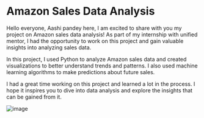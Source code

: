 # Amazon Sales Data Analysis

Hello everyone,
Aashi pandey here,
I am excited to share with you my project on Amazon sales data analysis! As part of my internship with unified mentor, I had the opportunity to work on this project and gain valuable insights into analyzing sales data.

In this project, I used Python to analyze Amazon sales data and created visualizations to better understand trends and patterns. I also used machine learning algorithms to make predictions about future sales.

I had a great time working on this project and learned a lot in the process. I hope it inspires you to dive into data analysis and explore the insights that can be gained from it.

![image](https://user-images.githubusercontent.com/60937657/225815208-918d3230-6a6f-44eb-839c-7cb9f26de26a.png)

